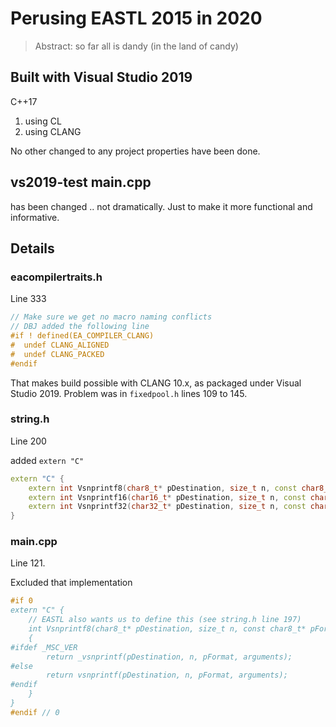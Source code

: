 # Perusing EASTL 2015 in 2020

> Abstract: so far all is dandy (in the land of candy)

## Built with Visual Studio 2019 

C++17

1. using CL
2. using CLANG

No other changed to any project properties have been done.

## vs2019-test main.cpp

has been changed .. not dramatically. Just to make it more functional and informative.

## Details

### eacompilertraits.h

Line 333

```cpp
// Make sure we get no macro naming conflicts
// DBJ added the following line
#if ! defined(EA_COMPILER_CLANG)
#  undef CLANG_ALIGNED 
#  undef CLANG_PACKED 
#endif
```

That makes build possible with CLANG 10.x, as packaged under Visual Studio 2019. Problem was in `fixedpool.h` lines 109 to 145.

### string.h

Line 200

added `extern "C"` 

```cpp
extern "C" {
    extern int Vsnprintf8(char8_t* pDestination, size_t n, const char8_t* pFormat, va_list arguments);
    extern int Vsnprintf16(char16_t* pDestination, size_t n, const char16_t* pFormat, va_list arguments);
    extern int Vsnprintf32(char32_t* pDestination, size_t n, const char32_t* pFormat, va_list arguments);
}
```

### main.cpp

Line 121. 

Excluded that implementation

```cpp
#if 0
extern "C" {
    // EASTL also wants us to define this (see string.h line 197)
    int Vsnprintf8(char8_t* pDestination, size_t n, const char8_t* pFormat, va_list arguments)
    {
#ifdef _MSC_VER
        return _vsnprintf(pDestination, n, pFormat, arguments);
#else
        return vsnprintf(pDestination, n, pFormat, arguments);
#endif
    }
}
#endif // 0
```
